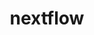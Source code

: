 ---
title: "nextflow"
layout: cache
categories: [package, v0.20.1]
meta: {"versions": ["22.10.4"], "compilers": ["gcc@=7.3.1"], "oss": ["amzn2"], "platforms": ["linux"], "targets": ["aarch64", "neoverse_n1", "x86_64_v3"], "stacks": ["aws-isc", "aws-isc-aarch64", "root"], "num_specs": 3, "num_specs_by_stack": {"aws-isc-aarch64": 2, "root": 3, "aws-isc": 1}}
spec_details: [{"hash": "p47knjw6q6pnzy4436blb6opnwbkgacm", "compiler": "gcc@=7.3.1", "versions": ["22.10.4"], "os": "amzn2", "platform": "linux", "target": "aarch64", "variants": ["build_system=generic"], "stacks": ["aws-isc-aarch64", "root"], "size": "-", "tarball": "https://binaries.spack.io/v0.20.1/build_cache/linux-amzn2-aarch64/gcc-7.3.1/nextflow-22.10.4/linux-amzn2-aarch64-gcc-7.3.1-nextflow-22.10.4-p47knjw6q6pnzy4436blb6opnwbkgacm.spack"}, {"hash": "yi5rcbg3gkyullwu5ey4nezbu46zyj7o", "compiler": "gcc@=7.3.1", "versions": ["22.10.4"], "os": "amzn2", "platform": "linux", "target": "neoverse_n1", "variants": ["build_system=generic"], "stacks": ["aws-isc-aarch64", "root"], "size": "-", "tarball": "https://binaries.spack.io/v0.20.1/build_cache/linux-amzn2-neoverse_n1/gcc-7.3.1/nextflow-22.10.4/linux-amzn2-neoverse_n1-gcc-7.3.1-nextflow-22.10.4-yi5rcbg3gkyullwu5ey4nezbu46zyj7o.spack"}, {"hash": "tlz7w7dh4u5owdztfdr5q2c3lwxcnvyk", "compiler": "gcc@=7.3.1", "versions": ["22.10.4"], "os": "amzn2", "platform": "linux", "target": "x86_64_v3", "variants": ["build_system=generic"], "stacks": ["aws-isc", "root"], "size": "-", "tarball": "https://binaries.spack.io/v0.20.1/build_cache/linux-amzn2-x86_64_v3/gcc-7.3.1/nextflow-22.10.4/linux-amzn2-x86_64_v3-gcc-7.3.1-nextflow-22.10.4-tlz7w7dh4u5owdztfdr5q2c3lwxcnvyk.spack"}]
---